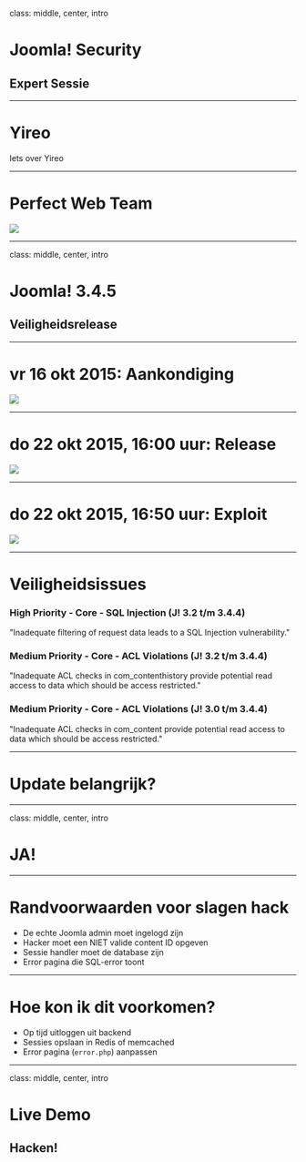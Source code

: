 class: middle, center, intro
# Joomla! Security
## Expert Sessie

---
# Yireo
Iets over Yireo

---
# Perfect Web Team
<img src="joomla_security/images/perfectwebteam.png"/>

---
class: middle, center, intro
# Joomla! 3.4.5
## Veiligheidsrelease

---
# vr 16 okt 2015: Aankondiging 
<img src="joomla_security/images/345-announcement.png"/>

---
# do 22 okt 2015, 16:00 uur: Release 
<img src="joomla_security/images/345-release.png"/>

---
# do 22 okt 2015, 16:50 uur: Exploit
<img src="joomla_security/images/345-exploit.png"/>

---
# Veiligheidsissues 
### High Priority - Core - SQL Injection (J! 3.2 t/m 3.4.4)
"Inadequate filtering of request data leads to a SQL Injection vulnerability."

### Medium Priority - Core - ACL Violations (J! 3.2 t/m 3.4.4)
"Inadequate ACL checks in com_contenthistory provide potential read access to data which should be access restricted."

### Medium Priority - Core - ACL Violations (J! 3.0 t/m 3.4.4)
"Inadequate ACL checks in com_content provide potential read access to data which should be access restricted."

---
# Update belangrijk?

---
class: middle, center, intro
# JA!
 
---
# Randvoorwaarden voor slagen hack
* De echte Joomla admin moet ingelogd zijn
* Hacker moet een NIET valide content ID opgeven
* Sessie handler moet de database zijn
* Error pagina die SQL-error toont

---
# Hoe kon ik dit voorkomen?
- Op tijd uitloggen uit backend
- Sessies opslaan in Redis of memcached
- Error pagina (`error.php`) aanpassen

---
class: middle, center, intro
# Live Demo
## Hacken!